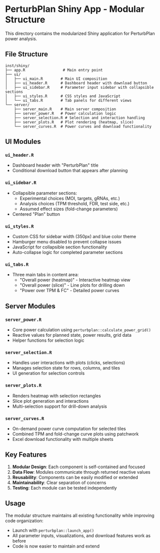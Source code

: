 # PerturbPlan Shiny App - Modular Structure

This directory contains the modularized Shiny application for PerturbPlan power analysis.

## File Structure

```
inst/shiny/
├── app.R                 # Main entry point
├── ui/
│   ├── ui_main.R        # Main UI composition
│   ├── ui_header.R      # Dashboard header with download button
│   ├── ui_sidebar.R     # Parameter input sidebar with collapsible sections
│   ├── ui_styles.R      # CSS styles and JavaScript
│   └── ui_tabs.R        # Tab panels for different views
└── server/
    ├── server_main.R    # Main server composition  
    ├── server_power.R   # Power calculation logic
    ├── server_selection.R # Selection and interaction handling
    ├── server_plots.R   # Plot rendering (heatmap, slice)
    └── server_curves.R  # Power curves and download functionality
```

## UI Modules

### `ui_header.R`
- Dashboard header with "PerturbPlan" title
- Conditional download button that appears after planning

### `ui_sidebar.R` 
- Collapsible parameter sections:
  - Experimental choices (MOI, targets, gRNAs, etc.)
  - Analysis choices (TPM threshold, FDR, test side, etc.)
  - Assumed effect sizes (fold-change parameters)
- Centered "Plan" button

### `ui_styles.R`
- Custom CSS for sidebar width (350px) and blue color theme
- Hamburger menu disabled to prevent collapse issues  
- JavaScript for collapsible section functionality
- Auto-collapse logic for completed parameter sections

### `ui_tabs.R`
- Three main tabs in content area:
  - "Overall power (heatmap)" - Interactive heatmap view
  - "Overall power (slice)" - Line plots for drilling down
  - "Power over TPM & FC" - Detailed power curves

## Server Modules

### `server_power.R`
- Core power calculation using `perturbplan::calculate_power_grid()`
- Reactive values for planned state, power results, grid data
- Helper functions for selection logic

### `server_selection.R`
- Handles user interactions with plots (clicks, selections)
- Manages selection state for rows, columns, and tiles
- UI generation for selection controls

### `server_plots.R`
- Renders heatmap with selection rectangles
- Slice plot generation and interactions
- Multi-selection support for drill-down analysis

### `server_curves.R`
- On-demand power curve computation for selected tiles
- Combined TPM and fold-change curve plots using patchwork
- Excel download functionality with multiple sheets

## Key Features

1. **Modular Design**: Each component is self-contained and focused
2. **Data Flow**: Modules communicate through returned reactive values
3. **Reusability**: Components can be easily modified or extended
4. **Maintainability**: Clear separation of concerns
5. **Testing**: Each module can be tested independently

## Usage

The modular structure maintains all existing functionality while improving code organization:

- Launch with `perturbplan::launch_app()`
- All parameter inputs, visualizations, and download features work as before
- Code is now easier to maintain and extend